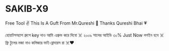 # SAKIB-X9
Free Tool ✌️ 
This Is A Guft From Mr.Qureshi 🎉
Thanks Qureshi Bhai 💗

হোয়াটসঅ্যাপ গ্রুপে key দাও আমি এপ্রুভ করে দিবো ☠️
২০০৯ সালের আইডি ৩০% Just Now লগইন হবে ☠️
ফ্রি টুলের মজা নাও কলিজার ভাই-ব্রাদারস রা ☠️❤️
